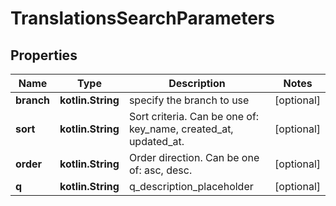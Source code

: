 
# TranslationsSearchParameters

## Properties
Name | Type | Description | Notes
------------ | ------------- | ------------- | -------------
**branch** | **kotlin.String** | specify the branch to use |  [optional]
**sort** | **kotlin.String** | Sort criteria. Can be one of: key_name, created_at, updated_at. |  [optional]
**order** | **kotlin.String** | Order direction. Can be one of: asc, desc. |  [optional]
**q** | **kotlin.String** | q_description_placeholder |  [optional]



